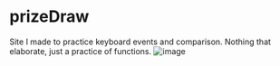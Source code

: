 # prizeDraw
Site I made to practice keyboard events and comparison. Nothing that elaborate, just a practice of functions.
![image](https://github.com/BrunoDoCarmo28/prizeDraw/assets/123109344/874c7f39-bbdf-4e19-b16a-492ee29212fe)
